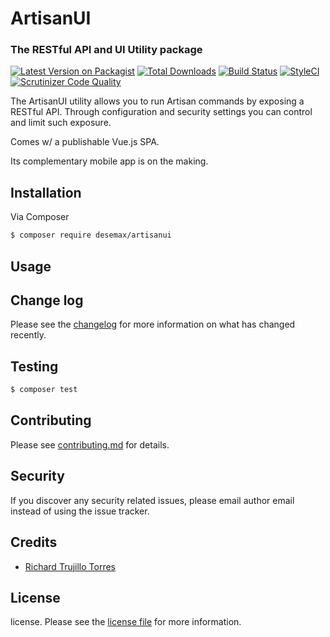 # ArtisanUI
### The RESTful API and UI Utility package

[![Latest Version on Packagist][ico-version]][link-packagist]
[![Total Downloads][ico-downloads]][link-downloads]
[![Build Status][ico-travis]][link-travis]
[![StyleCI][ico-styleci]][link-styleci]
[![Scrutinizer Code Quality](https://scrutinizer-ci.com/g/RichardTrujilloTorres/artisanui/badges/quality-score.png?b=master)](https://scrutinizer-ci.com/g/RichardTrujilloTorres/artisanui/?branch=master)

The ArtisanUI utility allows you to run Artisan commands by exposing a RESTful API. 
Through configuration and security settings you can control and limit such exposure. 

Comes w/ a publishable Vue.js SPA.

Its complementary mobile app is on the making.

## Installation

Via Composer

``` bash
$ composer require desemax/artisanui
```

## Usage

## Change log

Please see the [changelog](changelog.md) for more information on what has changed recently.

## Testing

``` bash
$ composer test
```

## Contributing

Please see [contributing.md](contributing.md) for details.

## Security

If you discover any security related issues, please email author email instead of using the issue tracker.

## Credits

- [Richard Trujillo Torres][link-author]

## License

license. Please see the [license file](license.md) for more information.

[ico-version]: https://img.shields.io/packagist/v/desemax/artisanui.svg?style=flat-square
[ico-downloads]: https://img.shields.io/packagist/dt/desemax/artisanui.svg?style=flat-square
[ico-travis]: https://travis-ci.org/RichardTrujilloTorres/artisanui.svg?branch=master
[ico-styleci]: https://github.styleci.io/repos/288589018/shield?branch=master

[link-packagist]: https://packagist.org/packages/desemax/artisanui
[link-downloads]: https://packagist.org/packages/desemax/artisanui
[link-travis]: https://travis-ci.org/RichardTrujilloTorres/artisanui
[link-styleci]: https://github.styleci.io/repos/288589018?branch=master
[link-author]: mailto:richard@desemax.com
